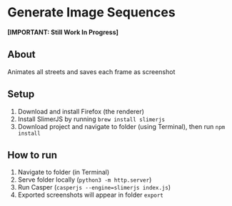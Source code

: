 # Generate Image Sequences

**[IMPORTANT: Still Work In Progress]**

## About
Animates all streets and saves each frame as screenshot

## Setup
1. Download and install Firefox (the renderer)
2. Install SlimerJS by running `brew install slimerjs`
3. Download project and navigate to folder (using Terminal), then run `npm install`

## How to run
1. Navigate to folder (in Terminal)
2. Serve folder locally (`python3 -m http.server`)
3. Run Casper (`casperjs --engine=slimerjs index.js`)
4. Exported screenshots will appear in folder `export`